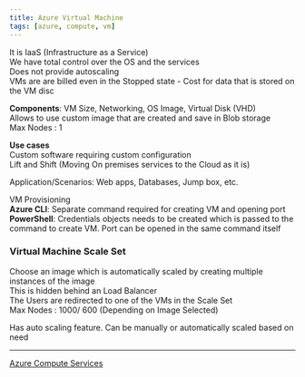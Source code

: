 ```yaml
---
title: Azure Virtual Machine
tags: [azure, compute, vm]
---
```


It is IaaS (Infrastructure as a Service)  
We have total control over the OS and the services  
Does not provide autoscaling  
VMs are are billed even in the Stopped state - Cost for data that is stored on the VM disc

**Components**: VM Size, Networking, OS Image, Virtual Disk (VHD)  
Allows to use custom image that are created and save in Blob storage  
Max Nodes : 1

**Use cases**  
Custom software requiring custom configuration  
Lift and Shift (Moving On premises services to the Cloud as it is)

Application/Scenarios: Web apps, Databases, Jump box, etc.

VM Provisioning  
**Azure CLI**: Separate command required for creating VM and opening port  
**PowerShell**: Credentials objects needs to be created which is passed to the command to create VM. Port can be opened in the same command itself

### Virtual Machine Scale Set

Choose an image which is automatically scaled by creating multiple instances of the image  
This is hidden behind an Load Balancer  
The Users are redirected to one of the VMs in the Scale Set  
Max Nodes : 1000/ 600 (Depending on Image Selected)

Has auto scaling feature. Can be manually or automatically scaled based on need

---

[Azure Compute Services](Azure%20Compute%20Services.md)